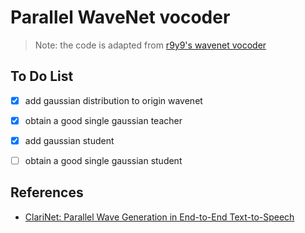 # Parallel WaveNet vocoder

> Note: the code is adapted from [r9y9's wavenet vocoder](https://github.com/r9y9/wavenet_vocoder)

## To Do List

- [x] add gaussian distribution to origin wavenet
- [x] obtain a good single gaussian teacher
- [x] add gaussian student
- [ ] obtain a good single gaussian student


## References
+ [ClariNet: Parallel Wave Generation in End-to-End Text-to-Speech](http://export.arxiv.org/pdf/1807.07281)

